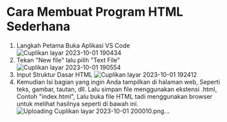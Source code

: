# Cara Membuat Program HTML Sederhana
  1. Langkah Petama Buka Aplikasi VS Code
![Cuplikan layar 2023-10-01 190434](https://github.com/Diska404/Lab1Web/assets/115615910/966bd0d0-dcce-4f90-bad6-699712ebca29)
  2. Tekan "New file" lalu pilih "Text File"
![Cuplikan layar 2023-10-01 190554](https://github.com/Diska404/Lab1Web/assets/115615910/f35d02f6-7307-496f-ae46-198b8e5b2e6e)
  3. Input Struktur Dasar HTML
![Cuplikan layar 2023-10-01 192412](https://github.com/Diska404/Lab1Web/assets/115615910/e9ac724a-ca93-449f-b61b-ab837b6eaf4b)
  4. Kemudian Isi bagian yang ingin Anda tampilkan di halaman web, Seperti teks, gambar, tautan, dll. Lalu simpan file menggunakan ekstensi .html, Contoh "index.html", Lalu buka file HTML tadi menggunakan browser untuk melihat hasilnya seperti di bawah ini.
![Uploading Cuplikan layar 2023-10-01 200010.png…]()
